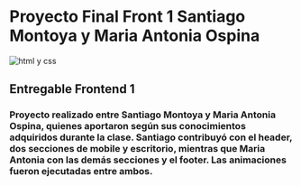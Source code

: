 # Proyecto Final Front 1 Santiago Montoya y Maria Antonia Ospina
![html y css](proyectoFinalFront1/img/html.jpg)

## Entregable Frontend 1 

### Proyecto realizado entre Santiago Montoya y Maria Antonia Ospina, quienes aportaron según sus conocimientos adquiridos durante la clase. Santiago contribuyó con el header, dos secciones de mobile y escritorio, mientras que Maria Antonia con las demás secciones y el footer. Las animaciones fueron ejecutadas entre ambos.
